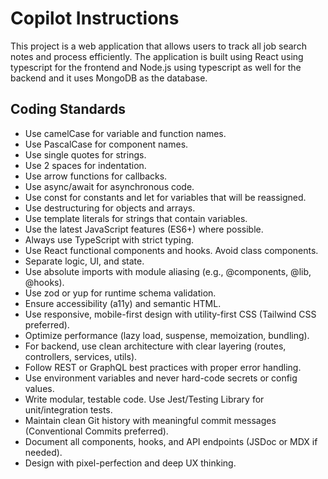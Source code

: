 # Copilot Instructions

This project is a web application that allows users to track all job search notes and process efficiently.
The application is built using React using typescript for the frontend and Node.js using typescript as well for the backend and it uses MongoDB as the database.

## Coding Standards

- Use camelCase for variable and function names.
- Use PascalCase for component names.
- Use single quotes for strings.
- Use 2 spaces for indentation.
- Use arrow functions for callbacks.
- Use async/await for asynchronous code.
- Use const for constants and let for variables that will be reassigned.
- Use destructuring for objects and arrays.
- Use template literals for strings that contain variables.
- Use the latest JavaScript features (ES6+) where possible.
- Always use TypeScript with strict typing.
- Use React functional components and hooks. Avoid class components.
- Separate logic, UI, and state.
- Use absolute imports with module aliasing (e.g., @components, @lib, @hooks).
- Use zod or yup for runtime schema validation.
- Ensure accessibility (a11y) and semantic HTML.
- Use responsive, mobile-first design with utility-first CSS (Tailwind CSS preferred).
- Optimize performance (lazy load, suspense, memoization, bundling).
- For backend, use clean architecture with clear layering (routes, controllers, services, utils).
- Follow REST or GraphQL best practices with proper error handling.
- Use environment variables and never hard-code secrets or config values.
- Write modular, testable code. Use Jest/Testing Library for unit/integration tests.
- Maintain clean Git history with meaningful commit messages (Conventional Commits preferred).
- Document all components, hooks, and API endpoints (JSDoc or MDX if needed).
- Design with pixel-perfection and deep UX thinking.



